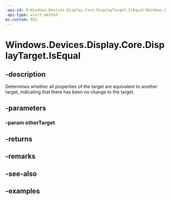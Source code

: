 ```yaml
---
-api-id: M:Windows.Devices.Display.Core.DisplayTarget.IsEqual(Windows.Devices.Display.Core.DisplayTarget)
-api-type: winrt method
ms.custom: RS5
---
```


<!-- Method syntax.
public bool DisplayTarget.IsEqual(DisplayTarget otherTarget)
-->

# Windows.Devices.Display.Core.DisplayTarget.IsEqual

## -description
Determines whether all properties of the target are equivalent to another target, indicating that there has been no change to the target.

## -parameters
### -param otherTarget

## -returns

## -remarks

## -see-also

## -examples
